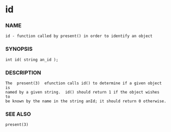 # id

### NAME

    id - function called by present() in order to identify an object

### SYNOPSIS

    int id( string an_id );

### DESCRIPTION

    The  present(3)  efunction calls id() to determine if a given object is
    named by a given string.  id() should return 1 if the object wishes  to
    be known by the name in the string anId; it should return 0 otherwise.

### SEE ALSO

    present(3)

